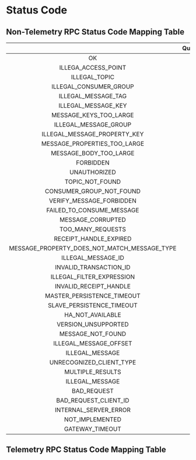 # Status Code

## Non-Telemetry RPC Status Code Mapping Table

|                                              | Queryroute | Heartbeat | SendMessage | QueryAssignment | ReceiveMessage | AckMessage | ForwardMessageToDeadLetterQueue | EndTransaction | NotifyClientTermination | ChangeInvisibleDuration |
| :------------------------------------------: | :--------: | :-------: | :---------: | :-------------: | :------------: | :--------: | :-----------------------------: | :------------: | :---------------------: | :---------------------: |
|                      OK                      |     ✅      |     ❌     |      ✅      |        ❌        |       ✅        |     ❌      |                ✅                |       ❌        |            ✅            |            ❌            |
|             ILLEGA_ACCESS_POINT              |     ✅      |     ❌     |      ✅      |        ❌        |       ✅        |     ❌      |                ✅                |       ❌        |            ✅            |            ❌            |
|                ILLEGAL_TOPIC                 |     ✅      |     ❌     |      ✅      |        ❌        |       ✅        |     ❌      |                ✅                |       ❌        |            ✅            |            ❌            |
|            ILLEGAL_CONSUMER_GROUP            |     ✅      |     ❌     |      ✅      |        ❌        |       ✅        |     ❌      |                ✅                |       ❌        |            ✅            |            ❌            |
|             ILLEGAL_MESSAGE_TAG              |     ✅      |     ❌     |      ✅      |        ❌        |       ✅        |     ❌      |                ✅                |       ❌        |            ✅            |            ❌            |
|             ILLEGAL_MESSAGE_KEY              |     ✅      |     ❌     |      ✅      |        ❌        |       ✅        |     ❌      |                ✅                |       ❌        |            ✅            |            ❌            |
|            MESSAGE_KEYS_TOO_LARGE            |     ✅      |     ❌     |      ✅      |        ❌        |       ✅        |     ❌      |                ✅                |       ❌        |            ✅            |            ❌            |
|            ILLEGAL_MESSAGE_GROUP             |     ✅      |     ❌     |      ✅      |        ❌        |       ✅        |     ❌      |                ✅                |       ❌        |            ✅            |            ❌            |
|         ILLEGAL_MESSAGE_PROPERTY_KEY         |     ✅      |     ❌     |      ✅      |        ❌        |       ✅        |     ❌      |                ✅                |       ❌        |            ✅            |            ❌            |
|         MESSAGE_PROPERTIES_TOO_LARGE         |     ✅      |     ❌     |      ✅      |        ❌        |       ✅        |     ❌      |                ✅                |       ❌        |            ✅            |            ❌            |
|            MESSAGE_BODY_TOO_LARGE            |     ✅      |     ❌     |      ✅      |        ❌        |       ✅        |     ❌      |                ✅                |       ❌        |            ✅            |            ❌            |
|                  FORBIDDEN                   |     ✅      |     ❌     |      ✅      |        ❌        |       ✅        |     ❌      |                ✅                |       ❌        |            ✅            |            ❌            |
|                 UNAUTHORIZED                 |     ✅      |     ❌     |      ✅      |        ❌        |       ✅        |     ❌      |                ✅                |       ❌        |            ✅            |            ❌            |
|               TOPIC_NOT_FOUND                |     ✅      |     ❌     |      ✅      |        ❌        |       ✅        |     ❌      |                ✅                |       ❌        |            ✅            |            ❌            |
|           CONSUMER_GROUP_NOT_FOUND           |     ✅      |     ❌     |      ✅      |        ❌        |       ✅        |     ❌      |                ✅                |       ❌        |            ✅            |            ❌            |
|           VERIFY_MESSAGE_FORBIDDEN           |     ✅      |     ❌     |      ✅      |        ❌        |       ✅        |     ❌      |                ✅                |       ❌        |            ✅            |            ❌            |
|          FAILED_TO_CONSUME_MESSAGE           |     ✅      |     ❌     |      ✅      |        ❌        |       ✅        |     ❌      |                ✅                |       ❌        |            ✅            |            ❌            |
|              MESSAGE_CORRUPTED               |     ✅      |     ❌     |      ✅      |        ❌        |       ✅        |     ❌      |                ✅                |       ❌        |            ✅            |            ❌            |
|              TOO_MANY_REQUESTS               |     ✅      |     ❌     |      ✅      |        ❌        |       ✅        |     ❌      |                ✅                |       ❌        |            ✅            |            ❌            |
|            RECEIPT_HANDLE_EXPIRED            |     ✅      |     ❌     |      ✅      |        ❌        |       ✅        |     ❌      |                ✅                |       ❌        |            ✅            |            ❌            |
| MESSAGE_PROPERTY_DOES_NOT_MATCH_MESSAGE_TYPE |     ✅      |     ❌     |      ✅      |        ❌        |       ✅        |     ❌      |                ✅                |       ❌        |            ✅            |            ❌            |
|              ILLEGAL_MESSAGE_ID              |     ✅      |     ❌     |      ✅      |        ❌        |       ✅        |     ❌      |                ✅                |       ❌        |            ✅            |            ❌            |
|            INVALID_TRANSACTION_ID            |     ✅      |     ❌     |      ✅      |        ❌        |       ✅        |     ❌      |                ✅                |       ❌        |            ✅            |            ❌            |
|          ILLEGAL_FILTER_EXPRESSION           |     ✅      |     ❌     |      ✅      |        ❌        |       ✅        |     ❌      |                ✅                |       ❌        |            ✅            |            ❌            |
|            INVALID_RECEIPT_HANDLE            |     ✅      |     ❌     |      ✅      |        ❌        |       ✅        |     ❌      |                ✅                |       ❌        |            ✅            |            ❌            |
|          MASTER_PERSISTENCE_TIMEOUT          |     ✅      |     ❌     |      ✅      |        ❌        |       ✅        |     ❌      |                ✅                |       ❌        |            ✅            |            ❌            |
|          SLAVE_PERSISTENCE_TIMEOUT           |     ✅      |     ❌     |      ✅      |        ❌        |       ✅        |     ❌      |                ✅                |       ❌        |            ✅            |            ❌            |
|               HA_NOT_AVAILABLE               |     ✅      |     ❌     |      ✅      |        ❌        |       ✅        |     ❌      |                ✅                |       ❌        |            ✅            |            ❌            |
|             VERSION_UNSUPPORTED              |     ✅      |     ❌     |      ✅      |        ❌        |       ✅        |     ❌      |                ✅                |       ❌        |            ✅            |            ❌            |
|              MESSAGE_NOT_FOUND               |     ✅      |     ❌     |      ✅      |        ❌        |       ✅        |     ❌      |                ✅                |       ❌        |            ✅            |            ❌            |
|            ILLEGAL_MESSAGE_OFFSET            |     ✅      |     ❌     |      ✅      |        ❌        |       ✅        |     ❌      |                ✅                |       ❌        |            ✅            |            ❌            |
|               ILLEGAL_MESSAGE                |     ✅      |     ❌     |      ✅      |        ❌        |       ✅        |     ❌      |                ✅                |       ❌        |            ✅            |            ❌            |
|           UNRECOGNIZED_CLIENT_TYPE           |     ✅      |     ❌     |      ✅      |        ❌        |       ✅        |     ❌      |                ✅                |       ❌        |            ✅            |            ❌            |
|               MULTIPLE_RESULTS               |     ✅      |     ❌     |      ✅      |        ❌        |       ✅        |     ❌      |                ✅                |       ❌        |            ✅            |            ❌            |
|               ILLEGAL_MESSAGE                |     ✅      |     ❌     |      ✅      |        ❌        |       ✅        |     ❌      |                ✅                |       ❌        |            ✅            |            ❌            |
|                 BAD_REQUEST                  |     ✅      |     ❌     |      ✅      |        ❌        |       ✅        |     ❌      |                ✅                |       ❌        |            ✅            |            ❌            |
|            BAD_REQUEST_CLIENT_ID             |     ✅      |     ❌     |      ✅      |        ❌        |       ✅        |     ❌      |                ✅                |       ❌        |            ✅            |            ❌            |
|            INTERNAL_SERVER_ERROR             |     ✅      |     ❌     |      ✅      |        ❌        |       ✅        |     ❌      |                ✅                |       ❌        |            ✅            |            ❌            |
|               NOT_IMPLEMENTED                |     ✅      |     ❌     |      ✅      |        ❌        |       ✅        |     ❌      |                ✅                |       ❌        |            ✅            |            ❌            |
|               GATEWAY_TIMEOUT                |     ✅      |     ❌     |      ✅      |        ❌        |       ✅        |     ❌      |                ✅                |       ❌        |            ✅            |            ❌            |

## Telemetry RPC Status Code Mapping Table
